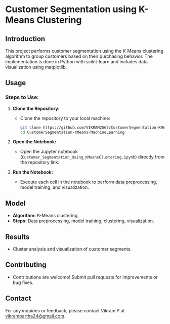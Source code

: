 # Customer Segmentation using K-Means Clustering

## Introduction

This project performs customer segmentation using the K-Means clustering algorithm to group customers based on their purchasing behavior. The implementation is done in Python with scikit-learn and includes data visualization using matplotlib.

## Usage

### Steps to Use:

1. **Clone the Repository:**
   - Clone the repository to your local machine:
     ```bash
     git clone https://github.com/VIKRAM2563/CustomerSegmentation-KMeans-MachineLearning.git
     cd CustomerSegmentation-KMeans-MachineLearning
     ```

2. **Open the Notebook:**
   - Open the Jupyter notebook (`Customer_Segmentation_Using_KMeansClustering.ipynb`) directly from the repository link.

3. **Run the Notebook:**
   - Execute each cell in the notebook to perform data preprocessing, model training, and visualization.

## Model

- **Algorithm:** K-Means clustering.
- **Steps:** Data preprocessing, model training, clustering, visualization.

## Results

- Cluster analysis and visualization of customer segments.

## Contributing

- Contributions are welcome! Submit pull requests for improvements or bug fixes.

## Contact

For any inquiries or feedback, please contact Vikram P at [vikrampartha24@gmail.com](mailto:vikrampartha24@gmail.com).
